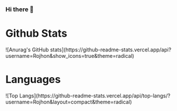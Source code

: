 ### Hi there 👋
<h1>Github Stats</h1>
![Anurag's GitHub stats](https://github-readme-stats.vercel.app/api?username=Rojhon&show_icons=true&theme=radical)

<h1>Languages</h1>
![Top Langs](https://github-readme-stats.vercel.app/api/top-langs/?username=Rojhon&layout=compact&theme=radical)

<!--
**Rojhon/Rojhon** is a ✨ _special_ ✨ repository because its `README.md` (this file) appears on your GitHub profile.

Here are some ideas to get you started:

- 🔭 I’m currently working on ...
- 🌱 I’m currently learning ...
- 👯 I’m looking to collaborate on ...
- 🤔 I’m looking for help with ...
- 💬 Ask me about ...
- 📫 How to reach me: ...
- 😄 Pronouns: ...
- ⚡ Fun fact: ...
-->
